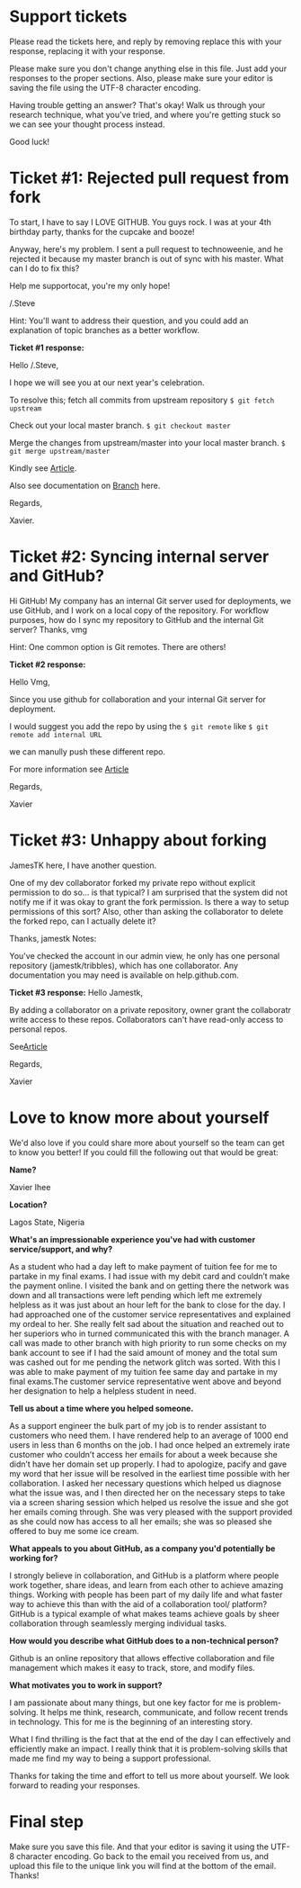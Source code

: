 # Support tickets 
Please read the tickets here, and reply by removing replace this with your response,
replacing it with your response.

Please make sure you don't change anything else in this file. Just add your responses to the
proper sections. Also, please make sure your editor is saving the file using the UTF-8
character encoding.

Having trouble getting an answer? That's okay! Walk us through your research technique,
what you've tried, and where you're getting stuck so we can see your thought process
instead.

Good luck!

# Ticket #1: Rejected pull request from fork

To start, I have to say I LOVE GITHUB. You guys rock. I was at your 4th birthday party,
thanks for the cupcake and booze!

Anyway, here's my problem. I sent a pull request to technoweenie, and he rejected it because
my master branch is out of sync with his master. What can I do to fix this?

Help me supportocat, you're my only hope!

/.Steve

Hint: You'll want to address their question, and you could add an explanation of topic
branches as a better workflow.

**Ticket #1 response:** 

Hello /.Steve,

I hope we will see you at our next year's celebration.

To resolve this;
fetch all commits from upstream repository
`$ git fetch upstream`

Check out your local master branch.
`$ git checkout master`

Merge the changes from upstream/master into your local master branch. 
`$ git merge upstream/master`

Kindly see [Article](https://help.github.com/en/github/collaborating-with-issues-and-pull-requests/syncing-a-fork).

Also see documentation on [Branch](https://help.github.com/en/github/collaborating-with-issues-and-pull-requests/about-branches) here.

Regards, 

Xavier.

# Ticket #2: Syncing internal server and GitHub?
Hi GitHub! My company has an internal Git server used for deployments, we use GitHub,
and I work on a local copy of the repository. For workflow purposes, how do I sync my
repository to GitHub and the internal Git server?
Thanks,
vmg

Hint: One common option is Git remotes. There are others!

**Ticket #2 response:**

Hello Vmg,

Since you use github for collaboration and your internal Git server for deployment.

I would suggest you add the repo by using the `$ git remote` like `$ git remote add internal URL`

we can manully push these different repo.

For more information see [Article](https://help.github.com/en/github/using-git/adding-a-remote)

Regards,

Xavier

# Ticket #3: Unhappy about forking

JamesTK here, I have another question.

One of my dev collaborator forked my private repo without explicit permission to do so... is
that typical? I am surprised that the system did not notify me if it was okay to grant the fork
permission. Is there a way to setup permissions of this sort? Also, other than asking the
collaborator to delete the forked repo, can I actually delete it?

Thanks, jamestk
Notes:

You've checked the account in our admin view, he only has one personal repository
(jamestk/tribbles), which has one collaborator. Any documentation you may need is available
on help.github.com.

**Ticket #3 response:**
 Hello Jamestk,

By adding a collaborator on a private repository, owner grant the collaboratr write access to these repos.
Collaborators can't have read-only access to personal repos.

See[Article](https://help.github.com/en/github/setting-up-and-managing-your-github-user-account/permission-levels-for-a-user-account-repository#collaborator-access-on-a-repository-owned-by-a-user-account)

Regards,

Xavier

# Love to know more about yourself
We'd also love if you could share more about yourself so the team can get to know you
better! If you could fill the following out that would be great:

**Name?**

Xavier Ihee

**Location?**

Lagos State, Nigeria

**What's an impressionable experience you've had with customer service/support, and why?**

As a student who had a day left to make payment of tuition fee for me to partake in my final exams. I had issue with my debit card and couldn’t make the payment online. I visited the bank and on getting there the network was down and all transactions were left pending which left me extremely helpless as it was just about an hour left for the bank to close for the day. I had approached one of the customer service representatives and explained my ordeal to her. She really felt sad about the situation and reached out to her superiors who in turned communicated this with the branch manager. A call was made to other branch with high priority to run some checks on my bank account to see if I had the said amount of money and the total sum was cashed out for me pending the network glitch was sorted. 
With this I was able to make payment of my tuition fee same day and partake in my final exams.The customer service representative went above and beyond her designation to help a helpless student in need. 

**Tell us about a time where you helped someone.**

As a support engineer the bulk part of my job is to render assistant to customers who need them. I have rendered help to an average of 1000 end users in less than 6 months on the job. I had once helped an extremely irate customer who couldn’t access her emails for about a week because she didn’t have her domain set up properly. I had to apologize, pacify and gave my word that her issue will be resolved in the earliest time possible with her collaboration. I asked her necessary questions which helped us diagnose what the issue was, and I then directed her on the necessary steps to take via a screen sharing session which helped us resolve the issue and she got her emails coming through. She was very pleased with the support provided as she could now has access to all her emails; she was so pleased she offered to buy me some ice cream.

**What appeals to you about GitHub, as a company you'd potentially be working for?**

I strongly believe in collaboration, and GitHub is a platform where people work together, share ideas, and learn from each other to achieve amazing things. 
Working with people has been part of my daily life and what faster way to achieve this than with the aid of a collaboration tool/ platform?  
GitHub is a typical example of what makes teams achieve goals by sheer collaboration through seamlessly merging individual tasks.


**How would you describe what GitHub does to a non-technical person?**

Github is an online repository that allows effective collaboration and file management which makes it easy to track, store, and modify files.

**What motivates you to work in support?**

I am passionate about many things, but one key factor for me is problem-solving. It helps me think, research, communicate, and follow recent trends in technology. This for me is the beginning of an interesting story.

What I find thrilling is the fact that at the end of the day I can effectively and efficiently make an impact. I really think that it is problem-solving skills that made me find my way to being a support professional.


Thanks for taking the time and effort to tell us more about yourself. We look forward to reading your responses.

# Final step
Make sure you save this file. And that your editor is saving it using the UTF-8 character
encoding. Go back to the email you received from us, and upload this file to the unique link
you will find at the bottom of the email.
Thanks!
